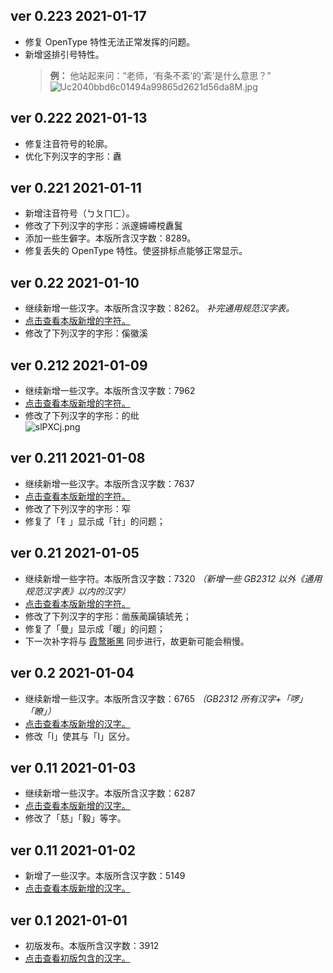 ## ver 0.223 2021-01-17
- 修复 OpenType 特性无法正常发挥的问题。
- 新增竖排引号特性。
  > **例：** 他站起来问：“老师，‘有条不紊’的‘紊’是什么意思？”
  > ![Uc2040bbd6c01494a99865d2621d56da8M.jpg](https://ae01.alicdn.com/kf/Uc2040bbd6c01494a99865d2621d56da8M.jpg)

## ver 0.222 2021-01-13
- 修复注音符号的轮廓。
- 优化下列汉字的字形：纛

## ver 0.221 2021-01-11
- 新增注音符号（ㄅㄆㄇㄈ）。
- 修改了下列汉字的字形：派邃䗖𫶇𣗋纛鬒
- 添加一些生僻字。本版所含汉字数：8289。
- 修复丢失的 OpenType 特性。使竖排标点能够正常显示。

## ver 0.22 2021-01-10
- 继续新增一些汉字。本版所含汉字数：8262。 *补完通用规范汉字表。*
- [点击查看本版新增的字符。](https://github.com/lxgw/LxgwNewClearGothic/blob/main/Glyphs_txt/Add_glyphs_20210110_v0.22)
- 修改了下列汉字的字形：傒徽溪  

## ver 0.212 2021-01-09
- 继续新增一些汉字。本版所含汉字数：7962
- [点击查看本版新增的字符。](https://github.com/lxgw/LxgwNewClearGothic/blob/main/Glyphs_txt/Add_glyphs_20210109_v0.212)
- 修改了下列汉字的字形：的纰  
![slPXCj.png](https://s3.ax1x.com/2021/01/10/slPXCj.png)

## ver 0.211 2021-01-08
- 继续新增一些汉字。本版所含汉字数：7637
- [点击查看本版新增的字符。](https://github.com/lxgw/LxgwNewClearGothic/blob/main/Glyphs_txt/Add_glyphs_20210108_v0.211)
- 修改了下列汉字的字形：窄
- 修复了「钅」显示成「针」的问题；

## ver 0.21 2021-01-05
- 继续新增一些字符。本版所含汉字数：7320 *（新增一些 GB2312 以外《通用规范汉字表》以内的汉字）*
- [点击查看本版新增的字符。](https://github.com/lxgw/LxgwNewClearGothic/blob/main/Glyphs_txt/Add_glyphs_20210105_v0.21)
- 修改了下列汉字的字形：凿蔟蔺躏镇琥羌；
- 修复了「曼」显示成「暖」的问题；
- 下一次补字将与 [霞鹜晰黑](https://github.com/lxgw/LxgwClearGothic/) 同步进行，故更新可能会稍慢。

## ver 0.2 2021-01-04
- 继续新增一些汉字。本版所含汉字数：6765 *（GB2312 所有汉字+「啰」「瞭」）*
- [点击查看本版新增的汉字。](https://github.com/lxgw/LxgwNewClearGothic/blob/main/Glyphs_txt/Add_glyphs_20210104_v0.2)
- 修改「l」使其与「I」区分。

## ver 0.11 2021-01-03
- 继续新增一些汉字。本版所含汉字数：6287
- [点击查看本版新增的汉字。](https://github.com/lxgw/LxgwNewClearGothic/blob/main/Glyphs_txt/Add_glyphs_20210103_v0.12)
- 修改了「慈」「毅」等字。

## ver 0.11 2021-01-02
- 新增了一些汉字。本版所含汉字数：5149
- [点击查看本版新增的汉字。](https://github.com/lxgw/LxgwNewClearGothic/blob/main/Glyphs_txt/Add_glyphs_20210102_v0.11)

## ver 0.1 2021-01-01
- 初版发布。本版所含汉字数：3912
- [点击查看初版包含的汉字。](https://github.com/lxgw/LxgwNewClearGothic/blob/main/Glyphs_txt/Add_glyphs_20210101_v0.1)
